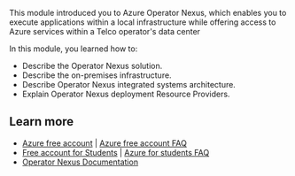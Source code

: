 This module introduced you to Azure Operator Nexus, which enables you to execute applications within a local infrastructure while offering access to Azure services within a Telco operator's data center

In this module, you learned how to:

- Describe the Operator Nexus solution.
- Describe the on-premises infrastructure.
- Describe Operator Nexus integrated systems architecture.
- Explain Operator Nexus deployment Resource Providers.

## Learn more

- [Azure free account](https://azure.microsoft.com/pricing/purchase-options/azure-account?cid=msft_learn) | [Azure free account FAQ](https://azure.microsoft.com/pricing/purchase-options/azure-account?cid=msft_learn)
- [Free account for Students](https://azure.microsoft.com/free/students/?cid=msft_learn) | [Azure for students FAQ](/azure/education-hub/azure-dev-tools-teaching/program-faq#azure-for-students/)
- [Operator Nexus Documentation](/azure/operator-nexus/overview)
